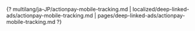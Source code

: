 {? multilang/ja-JP/actionpay-mobile-tracking.md | localized/deep-linked-ads/actionpay-mobile-tracking.md | pages/deep-linked-ads/actionpay-mobile-tracking.md ?}

